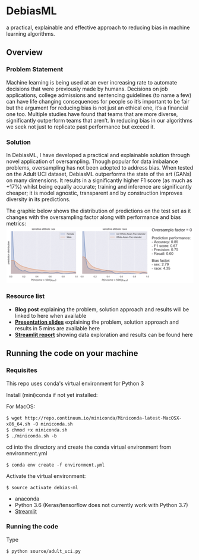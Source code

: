 # DebiasML
a practical, explainable and effective approach to reducing bias in machine learning algorithms.

## Overview

### Problem Statement

Machine learning is being used at an ever increasing rate to automate decisions that were previously made by humans. Decisions on job applications, college admissions  and sentencing guidelines (to name a few) can have life changing consequences for people so it’s important to be fair but the argument for reducing bias is not just an ethical one, it’s a financial one too. Multiple studies have found that teams that are more diverse, significantly outperform teams that aren’t. In reducing bias in our algorithms we seek not just to replicate past performance but exceed it.

### Solution

In DebiasML, I have developed a practical and explainable solution through novel application of oversampling. Though popular for data imbalance problems, oversampling has not been adopted to address bias. When tested on the Adult UCI dataset, DebiasML outperforms the state of the art (GANs) on many dimensions. It results in a significantly higher F1 score (as much as +17%) whilst being equally accurate; training and inference are significantly cheaper; it is model agnostic, transparent and by construction improves diversity in its predictions.

The graphic below shows the distribution of predictions on the test set as it changes with the oversampling factor along with performance and bias metrics:
![oversample gif](https://github.com/leenamurgai/debias-ml/blob/master/static/oversample.gif)

### Resource list
- **Blog post** explaining the problem, solution approach and results will be linked to here when available
- [**Presentation slides**](http://bit.ly/debias-ml-slides) explaining the problem, solution approach and results in 5 mins are available here
- [**Streamlit report**](http://share.streamlit.io/0.25.0-cdyb/index.html?id=HpMQLQaCFmL4p2dgA86Wz9) showing data exploration and results can be found here

## Running the code on your machine

### Requisites

This repo uses conda's virtual environment for Python 3

Install (mini)conda if not yet installed:

For MacOS:
```shell
$ wget http://repo.continuum.io/miniconda/Miniconda-latest-MacOSX-x86_64.sh -O miniconda.sh
$ chmod +x miniconda.sh
$ ./miniconda.sh -b
```

cd into the directory and create the conda virtual environment from environment.yml
```shell
$ conda env create -f environment.yml
```

Activate the virtual environment:
```shell
$ source activate debias-ml
```

- anaconda
- Python 3.6 (Keras/tensorflow does not currently work with Python 3.7)
- [Streamlit](streamlit.io)

### Running the code
Type
```shell
$ python source/adult_uci.py
```
